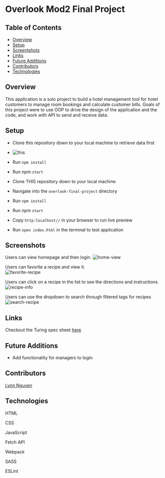 # Overlook Mod2 Final Project 
## Table of Contents
- [Overview](#overview)
- [Setup](#setup)
- [Screentshots](#screenshots)
- [Links](#links)
- [Future Additions](#future-additions)
- [Contributors](#contributors)
- [Technologies](#technologies)


## Overview

This application is a solo project to build a hotel management tool for hotel customers to manage room bookings and calculate customer bills. Goals of this project were to use OOP to drive the design of the application and the code, and work with API to send and receive data. 

## Setup
  
- Clone this repository down to your local machine to retrieve data first
- ![this](https://github.com/turingschool-examples/overlook-api)
- Run `npm install`
- Run npm `start` 

- Clone THIS repository down to your local machine
- Navigate into the `overlook-final-project` directory
- Run `npm install`
- Run npm `start` 
- Copy `http:localhost//` in your browser to run live preview 
- Run `open index.html` in the terminal to test application
   
## Screenshots  
Users can view homepage and then login. 
![home-view](https://media.giphy.com/media/VVUulILI1qrqfJMNMO/giphy.gif)
   
Users can favorite a recipe and view it.  
![favorite-recipe](https://media.giphy.com/media/TXCEzLU1TlZFqygyWl/giphy.gif)

Users can click on a recipe in the list to see the directions and instructions. 
![recipe-info](https://media.giphy.com/media/s16Wyree4SJmhXHoJW/giphy.gif)

Users can use the dropdown to search through filtered tags for recipes
![search-recipe](https://media.giphy.com/media/f3u6W3L0qkazOnvYlQ/giphy.gif)

## Links  
Checkout the Turing spec sheet [here](https://frontend.turing.edu/projects/overlook.html)

## Future Additions
- Add functionality for managers to login

## Contributors  
[Lynn Nguyen](https://github.com/Alynn022)  

## Technologies
HTML  

CSS

JavaScript

Fetch API 

Webpack

SASS 

ESLint